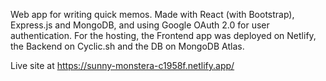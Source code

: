 Web app for writing quick memos. Made with React (with Bootstrap), Express.js and MongoDB, and using Google OAuth 2.0 for user authentication. For the hosting, the Frontend app was deployed on Netlify, the Backend on Cyclic.sh and the DB on MongoDB Atlas.

Live site at https://sunny-monstera-c1958f.netlify.app/
